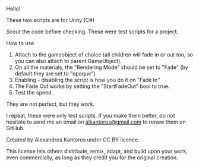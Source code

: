 Hello!

These two scripts are for Unity (C#)

Scour the code before checking. These were test scripts for a project.

How to use
1. Attach to the gameobject of choice (all children will fade in or out too, so you can also attach to parent GameObject).
2. On all the materials, the "Rendering Mode" should be set to "Fade" (by default they are set to "opaque").
3. Enabling - disabling the script is how you do it on "Fade In"
4. The Fade Out works by setting the "StartFadeOut" bool to true.
4. Test the speed.


They are not perfect, but they work.

I repeat, these were only test scripts. If you make them better, do not hesitate to send me an email on alkantoros@gmail.com to renew them on GitHub.



Created by Alexandros Kantoros under CC BY licence.

This license lets others distribute, remix, adapt, and build upon your work, even commercially, as long as they credit you for the original creation. 
